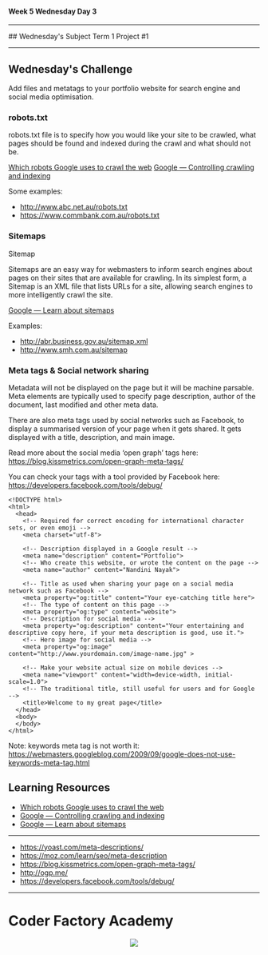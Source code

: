 #### Week 5 Wednesday Day 3
<hr>
## Wednesday's Subject
Term 1 Project #1

---

## Wednesday's Challenge

Add files and metatags to your portfolio website for search engine and social media optimisation.

### robots.txt

robots.txt file is to specify how you would like your site to be 
crawled, what pages should be found and indexed during the 
crawl and what should not be.

[Which robots Google uses to crawl the web](https://support.google.com/webmasters/answer/1061943?hl=en)
[Google — Controlling crawling and indexing](https://developers.google.com/webmasters/control-crawl-index/docs/getting_started?csw=1)

Some examples:

- http://www.abc.net.au/robots.txt
- https://www.commbank.com.au/robots.txt

### Sitemaps

Sitemap

Sitemaps are an easy way for webmasters to inform search engines 
about pages on their sites that are available for crawling.
In its simplest form, a Sitemap is an XML file that lists URLs 
for a site, allowing search engines to more intelligently crawl
the site.

[Google — Learn about sitemaps](https://support.google.com/webmasters/answer/156184?authuser=1)

Examples:

- http://abr.business.gov.au/sitemap.xml
- http://www.smh.com.au/sitemap

### Meta tags & Social network sharing

Metadata will not be displayed on the page but it will be machine parsable.
Meta elements are typically used to specify page description, author of
the document, last modified and other meta data.

There are also meta tags used by social networks such as Facebook, to display a summarised version of your page when it gets shared.
It gets displayed with a title, description, and main image.

Read more about the social media ‘open graph’ tags here: https://blog.kissmetrics.com/open-graph-meta-tags/

You can check your tags with a tool provided by Facebook here: https://developers.facebook.com/tools/debug/

```
<!DOCTYPE html>
<html>
  <head>
    <!-- Required for correct encoding for international character sets, or even emoji -->
    <meta charset="utf-8">
    
    <!-- Description displayed in a Google result -->
    <meta name="description" content="Portfolio">
    <!-- Who create this website, or wrote the content on the page -->
    <meta name="author" content="Nandini Nayak">
    
    <!-- Title as used when sharing your page on a social media network such as Facebook -->
    <meta property="og:title" content="Your eye-catching title here">
    <!-- The type of content on this page -->
    <meta property="og:type" content="website">
    <!-- Description for social media -->
    <meta property="og:description" content="Your entertaining and descriptive copy here, if your meta description is good, use it.">
    <!-- Hero image for social media -->
    <meta property="og:image" content="http://www.yourdomain.com/image-name.jpg" >
    
    <!-- Make your website actual size on mobile devices -->
    <meta name="viewport" content="width=device-width, initial-scale=1.0">
    <!-- The traditional title, still useful for users and for Google -->
    <title>Welcome to my great page</title>
  </head>
  <body>    
  </body>
</html>
```

Note: keywords meta tag is not worth it: https://webmasters.googleblog.com/2009/09/google-does-not-use-keywords-meta-tag.html


## Learning Resources

- [Which robots Google uses to crawl the web](https://support.google.com/webmasters/answer/1061943?hl=en)
- [Google — Controlling crawling and indexing](https://developers.google.com/webmasters/control-crawl-index/docs/getting_started?csw=1)
- [Google — Learn about sitemaps](https://support.google.com/webmasters/answer/156184?authuser=1)

---

- https://yoast.com/meta-descriptions/
- https://moz.com/learn/seo/meta-description
- https://blog.kissmetrics.com/open-graph-meta-tags/
- http://ogp.me/
- https://developers.facebook.com/tools/debug/

---

# Coder Factory Academy
<p align="center"><img src="https://github.com/coder-factory-academy/cf-guidline-css/blob/master/CFA.png"></p
